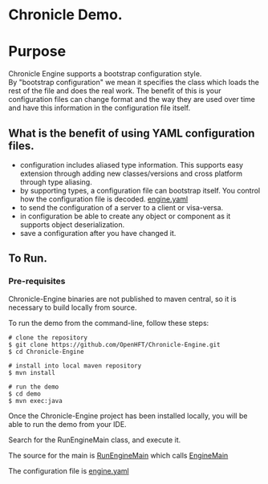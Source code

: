 # Chronicle Demo.


# Purpose

Chronicle Engine supports a bootstrap configuration style.  
By "bootstrap configuration" we mean it specifies the class which loads the rest of the file and does the real work.
The benefit of this is your configuration files can change format and the way they are used over time and have this information in the configuration file itself.

## What is the benefit of using YAML configuration files.

- configuration includes aliased type information.  This supports easy extension through adding new classes/versions and cross platform through type aliasing.
- by supporting types, a configuration file can bootstrap itself. You control how the configuration file is decoded. [engine.yaml](https://github.com/OpenHFT/Chronicle-Engine/blob/master/demo/src/main/resources/engine.yaml)
- to send the configuration of a server to a client or visa-versa.
- in configuration be able to create any object or component as it supports object deserialization.
- save a configuration after you have changed it.

## To Run.

### Pre-requisites

Chronicle-Engine binaries are not published to maven central, so it is necessary to build locally from source.

To run the demo from the command-line, follow these steps:

```
# clone the repository
$ git clone https://github.com/OpenHFT/Chronicle-Engine.git
$ cd Chronicle-Engine

# install into local maven repository
$ mvn install

# run the demo
$ cd demo
$ mvn exec:java

```


Once the Chronicle-Engine project has been installed locally, you will be able to run the demo from your IDE.

Search for the RunEngineMain class, and execute it.

The source for the main is [RunEngineMain](https://github.com/OpenHFT/Chronicle-Engine/blob/master/demo/src/main/java/net/openhft/engine/chronicle/demo/RunEngineMain.java) which calls [EngineMain](https://github.com/OpenHFT/Chronicle-Engine/blob/master/src/main/java/net/openhft/chronicle/engine/EngineMain.java)

The configuration file is [engine.yaml](https://github.com/OpenHFT/Chronicle-Engine/blob/master/demo/src/main/resources/engine.yaml)